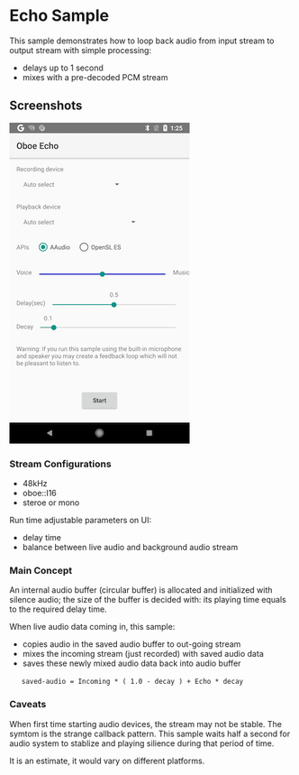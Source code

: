 Echo Sample
============

This sample demonstrates how to loop back audio from input stream to output stream with simple processing:
- delays up to 1 second
- mixes with a pre-decoded PCM stream

Screenshots
-----------

![Screenshot](screenshot.png)


### Stream Configurations
- 48kHz
- oboe::I16
- steroe or mono

Run time adjustable parameters on UI:
- delay time
- balance between live audio and background audio stream


### Main Concept
An internal audio buffer (circular buffer) is allocated and initialized with silence audio;
the size of the buffer is decided with: its playing time equals to the required delay time.

When live audio data coming in, this sample:
- copies audio in the saved audio buffer to out-going stream
- mixes the incoming stream (just recorded) with saved audio data
- saves these newly mixed audio data back into audio buffer

`    saved-audio = Incoming * ( 1.0 - decay ) + Echo * decay   `


### Caveats
When first time starting audio devices, the stream may not be stable.
The symtom is the strange callback pattern. This sample waits half a second
for audio system to stablize and playing silience during that period of time.

It is an estimate, it would vary on different platforms.




